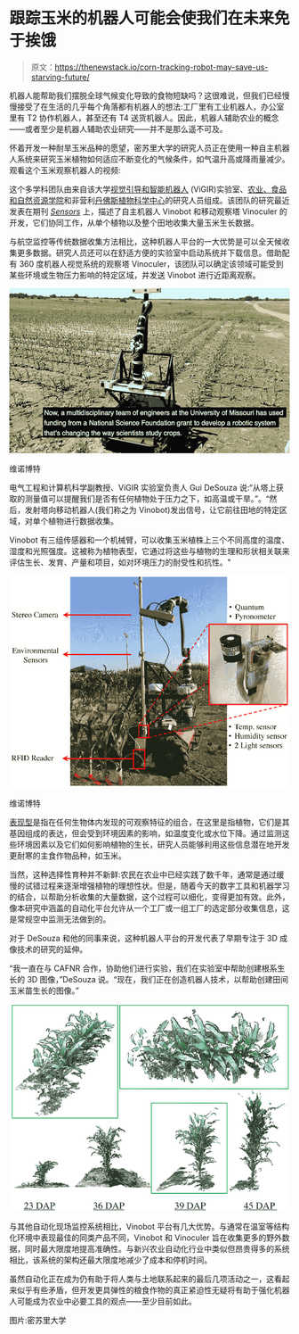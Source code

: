 # 跟踪玉米的机器人可能会使我们在未来免于挨饿

> 原文：<https://thenewstack.io/corn-tracking-robot-may-save-us-starving-future/>

机器人能帮助我们摆脱全球气候变化导致的食物短缺吗？这很难说，但我们已经慢慢接受了在生活的几乎每个角落都有机器人的想法:工厂里有工业机器人，办公室里有 T2 协作机器人，甚至还有 T4 送货机器人。因此，机器人辅助农业的概念——或者至少是机器人辅助农业研究——并不是那么遥不可及。

怀着开发一种耐旱玉米品种的愿望，密苏里大学的研究人员正在使用一种自主机器人系统来研究玉米植物如何适应不断变化的气候条件，如气温升高或降雨量减少。观看这个玉米观察机器人的视频:

这个多学科团队由来自该大学[视觉引导和智能机器人](http://vigir.missouri.edu/) (ViGIR)实验室、[农业、食品和自然资源学院](https://cafnr.missouri.edu/)和非营利[丹佛斯植物科学中心](http://www.danforthcenter.org/)的研究人员组成。该团队的研究最近发表在期刊 *[Sensors](http://www.mdpi.com/1424-8220/17/1/214/htm)* 上，描述了自主机器人 Vinobot 和移动观察塔 Vinoculer 的开发，它们协同工作，从单个植物以及整个田地收集大量玉米生长数据。

与航空监控等传统数据收集方法相比，这种机器人平台的一大优势是可以全天候收集更多数据。研究人员还可以在舒适方便的实验室中启动系统并下载信息。借助配有 360 度机器人视觉系统的观察塔 Vinoculer，该团队可以确定该领域可能受到某些环境或生物压力影响的特定区域，并发送 Vinobot 进行近距离观察。

![](img/85ee66fa98ada7a9adbf205dd0203165.png)

维诺博特

电气工程和计算机科学副教授、ViGIR 实验室负责人 Gui DeSouza 说:“从塔上获取的测量值可以提醒我们是否有任何植物处于压力之下，如高温或干旱。”。“然后，发射塔向移动机器人(我们称之为 Vinobot)发出信号，让它前往田地的特定区域，对单个植物进行数据收集。

Vinobot 有三组传感器和一个机械臂，可以收集玉米植株上三个不同高度的温度、湿度和光照强度。这被称为植物表型，它通过将这些与植物的生理和形状相关联来评估生长、发育、产量和项目，如对环境压力的耐受性和抗性。"

![](img/64088bc60a8e91f18d3108939753a765.png)

维诺博特

[表现型](https://en.wikipedia.org/wiki/Phenotype)是指在任何生物体内发现的可观察特征的组合，在这里是指植物，它们是其基因组成的表达，但会受到环境因素的影响，如温度变化或水位下降。通过监测这些环境因素以及它们如何影响植物的生长，研究人员能够利用这些信息潜在地开发更耐寒的主食作物品种，如玉米。

当然，这种选择性育种并不新鲜:农民在农业中已经实践了数千年，通常是通过缓慢的试错过程来逐渐增强植物的理想性状。但是，随着今天的数字工具和机器学习的结合，以帮助分析收集的大量数据，这个过程可以细化，变得更加有效。此外，像本研究中涵盖的自动化平台允许从一个工厂或一组工厂的选定部分收集信息，这是常规空中监测无法做到的。

对于 DeSouza 和他的同事来说，这种机器人平台的开发代表了早期专注于 3D 成像技术的研究的延伸。

“我一直在与 CAFNR 合作，协助他们进行实验，我们在实验室中帮助创建根系生长的 3D 图像，”DeSouza 说。“现在，我们正在创造机器人技术，以帮助创建田间玉米苗生长的图像。”

![](img/1669500e4c37d15a69e9ead0659f2f65.png)

与其他自动化现场监控系统相比，Vinobot 平台有几大优势。与通常在温室等结构化环境中表现最佳的同类产品不同，Vinobot 和 Vinoculer 旨在收集更多的野外数据，同时最大限度地提高准确性。与新兴农业自动化行业中类似但昂贵得多的系统相比，该系统的架构还最大限度地减少了成本和停机时间。

虽然自动化正在成为仍有助于将人类与土地联系起来的最后几项活动之一，这看起来似乎有些矛盾，但开发更具弹性的粮食作物的真正紧迫性无疑将有助于强化机器人可能成为农业中必要工具的观点——至少目前如此。

图片:密苏里大学

<svg xmlns:xlink="http://www.w3.org/1999/xlink" viewBox="0 0 68 31" version="1.1"><title>Group</title> <desc>Created with Sketch.</desc></svg>